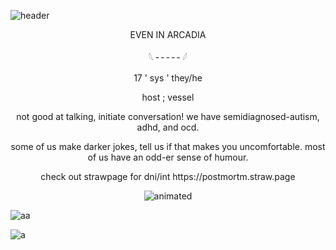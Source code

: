 ![header](https://file.garden/Z8vzEG5AExJC2-sW/GitHub/Untitled80_20250507163158.png)

<p align="center">
EVEN IN ARCADIA

</p>

<p align="center">
𓆩 ╴╴╴╴╴𓆪 
</p>

<p align="center">
17 ' sys ' they/he
</p>

<p align="center">
host ; vessel
</p>

<p align="center">
not good at talking, initiate conversation! we have semidiagnosed-autism, adhd, and ocd.
</p>

<p align="center">
some of us make darker jokes, tell us if that makes you uncomfortable. most of us have an odd-er sense of humour.
</p>

<p align="center">
check out strawpage for dni/int https://postmortm.straw.page
</p>

<p align="center">
  <img src="https://file.garden/Z8vzEG5AExJC2-sW/GitHub/iiigif.gif" alt="animated" />
</p>

![aa](https://64.media.tumblr.com/5c6b8e4808eda642254c7b59e4c84c01/9d28fbe89343203c-10/s2048x3072/d783d2837f5e02dc7b2e99ca6d6a23e73983d2d6.png)

![a](https://file.garden/Z8vzEG5AExJC2-sW/GitHub/image_2025-05-07_210735662.png)
